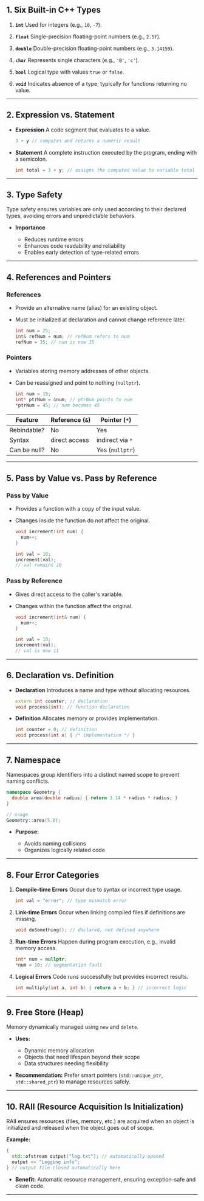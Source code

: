 ## 1. Six Built-in C++ Types

1. **`int`**
   Used for integers (e.g., `10`, `-7`).

2. **`float`**
   Single-precision floating-point numbers (e.g., `2.5f`).

3. **`double`**
   Double-precision floating-point numbers (e.g., `3.14159`).

4. **`char`**
   Represents single characters (e.g., `'B'`, `'c'`).

5. **`bool`**
   Logical type with values `true` or `false`.

6. **`void`**
   Indicates absence of a type; typically for functions returning no value.

---

## 2. Expression vs. Statement

* **Expression**
  A code segment that evaluates to a value.

  ```cpp
  3 + y // computes and returns a numeric result
  ```

* **Statement**
  A complete instruction executed by the program, ending with a semicolon.

  ```cpp
  int total = 3 + y; // assigns the computed value to variable total
  ```

---

## 3. Type Safety

Type safety ensures variables are only used according to their declared types, avoiding errors and unpredictable behaviors.

* **Importance**

  * Reduces runtime errors
  * Enhances code readability and reliability
  * Enables early detection of type-related errors

---

## 4. References and Pointers

### References

* Provide an alternative name (alias) for an existing object.
* Must be initialized at declaration and cannot change reference later.

  ```cpp
  int num = 25;
  int& refNum = num; // refNum refers to num
  refNum = 35; // num is now 35
  ```

### Pointers

* Variables storing memory addresses of other objects.
* Can be reassigned and point to nothing (`nullptr`).

  ```cpp
  int num = 15;
  int* ptrNum = &num; // ptrNum points to num
  *ptrNum = 45; // num becomes 45
  ```

| Feature      | Reference (`&`) | Pointer (`*`)    |
| ------------ | --------------- | ---------------- |
| Rebindable?  | No              | Yes              |
| Syntax       | direct access   | indirect via `*` |
| Can be null? | No              | Yes (`nullptr`)  |

---

## 5. Pass by Value vs. Pass by Reference

### Pass by Value

* Provides a function with a copy of the input value.
* Changes inside the function do not affect the original.

  ```cpp
  void increment(int num) {
    num++;
  }

  int val = 10;
  increment(val);
  // val remains 10
  ```

### Pass by Reference

* Gives direct access to the caller's variable.
* Changes within the function affect the original.

  ```cpp
  void increment(int& num) {
    num++;
  }

  int val = 10;
  increment(val);
  // val is now 11
  ```

---

## 6. Declaration vs. Definition

* **Declaration**
  Introduces a name and type without allocating resources.

  ```cpp
  extern int counter; // declaration
  void process(int); // function declaration
  ```

* **Definition**
  Allocates memory or provides implementation.

  ```cpp
  int counter = 0; // definition
  void process(int x) { /* implementation */ }
  ```

---

## 7. Namespace

Namespaces group identifiers into a distinct named scope to prevent naming conflicts.

```cpp
namespace Geometry {
  double area(double radius) { return 3.14 * radius * radius; }
}

// usage
Geometry::area(5.0);
```

* **Purpose:**

  * Avoids naming collisions
  * Organizes logically related code

---

## 8. Four Error Categories

1. **Compile-time Errors**
   Occur due to syntax or incorrect type usage.

   ```cpp
   int val = "error"; // type mismatch error
   ```

2. **Link-time Errors**
   Occur when linking compiled files if definitions are missing.

   ```cpp
   void doSomething(); // declared, not defined anywhere
   ```

3. **Run-time Errors**
   Happen during program execution, e.g., invalid memory access.

   ```cpp
   int* num = nullptr;
   *num = 10; // segmentation fault
   ```

4. **Logical Errors**
   Code runs successfully but provides incorrect results.

   ```cpp
   int multiply(int a, int b) { return a + b; } // incorrect logic
   ```

---

## 9. Free Store (Heap)

Memory dynamically managed using `new` and `delete`.

* **Uses:**

  * Dynamic memory allocation
  * Objects that need lifespan beyond their scope
  * Data structures needing flexibility

* **Recommendation:**
  Prefer smart pointers (`std::unique_ptr`, `std::shared_ptr`) to manage resources safely.

---

## 10. RAII (Resource Acquisition Is Initialization)

RAII ensures resources (files, memory, etc.) are acquired when an object is initialized and released when the object goes out of scope.

**Example:**

```cpp
{
  std::ofstream output("log.txt"); // automatically opened
  output << "Logging info";
} // output file closed automatically here
```

* **Benefit:**
  Automatic resource management, ensuring exception-safe and clean code.

---
